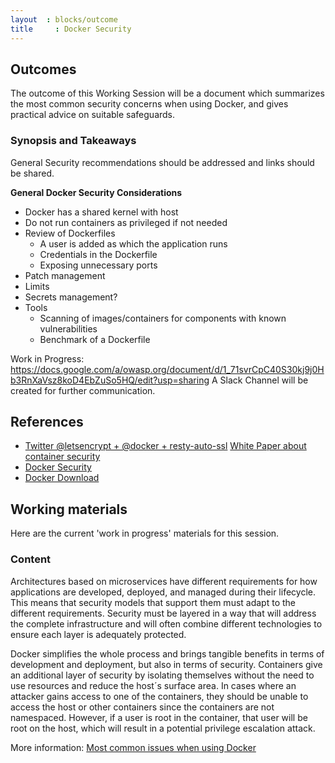 ```yaml
---
layout  : blocks/outcome
title	  : Docker Security
---
```


## Outcomes

The outcome of this Working Session will be a document which summarizes the most common security concerns when using Docker, and gives practical advice on suitable safeguards.

### Synopsis and Takeaways

General Security recommendations should be addressed and links should be shared.

**General Docker Security Considerations** 

- Docker has a shared kernel with host
- Do not run containers as privileged if not needed
- Review of Dockerfiles
  - A user is added as which the application runs
  - Credentials in the Dockerfile
  - Exposing unnecessary ports
- Patch management
- Limits
- Secrets management?
- Tools
  - Scanning of images/containers for components with known vulnerabilities
  - Benchmark of a Dockerfile

Work in Progress: https://docs.google.com/a/owasp.org/document/d/1_71svrCpC40S30kj9j0Hb3RnXaVsz8koD4EbZuSo5HQ/edit?usp=sharing
A Slack Channel will be created for further communication.

## References

 - <a href="https://twitter.com/bpedro/status/859862631921987586">Twitter @letsencrypt + @docker + resty-auto-ssl</a>
 <a href="https://d3oypxn00j2a10.cloudfront.net/assets/img/Docker%20Security/WP_Intro_to_container_security_03.20.2015.pdf">White Paper about container security</a>
- <a href="https://docs.docker.com/engine/security/security/">Docker Security</a>
- <a href="https://github.com/docker/docker">Docker Download</a>

## Working materials

Here are the current 'work in progress' materials for this session.

### Content

Architectures based on microservices have different requirements for how applications are developed, deployed, and managed during their lifecycle. This means that security models that support them must adapt to the different requirements. Security must be layered in a way that will address the complete infrastructure and will often combine different technologies to ensure each layer is adequately protected. 

Docker simplifies the whole process and brings tangible benefits in terms of development and deployment, but also in terms of security. Containers give an additional layer of security by isolating themselves without the need to use resources and reduce the host´s surface area. In cases where an attacker gains access to one of the containers, they should be unable to access the host or other containers since the containers are not namespaced. However, if a user is root in the container, that user will be root on the host, which will result in a potential privilege escalation attack.

More information: <a href="https://www.oreilly.com/ideas/five-security-concerns-when-using-docker">Most common issues when using Docker</a>

